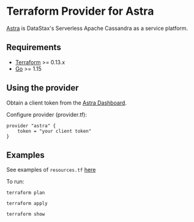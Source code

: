 # Terraform Provider for Astra

[Astra](https://astra.datastax.com/register) is DataStax's Serverless Apache Cassandra as a service platform.

## Requirements

-	[Terraform](https://www.terraform.io/downloads.html) >= 0.13.x
-	[Go](https://golang.org/doc/install) >= 1.15

## Using the provider

Obtain a client token from the [Astra Dashboard](https://astra.datastax.com).

Configure provider (provider.tf):

```hcl
provider "astra" {
    token = "your client token"
}
```


## Examples

See examples of `resources.tf` [here](https://github.com/datastax/terraform-provider-astra/tree/main/examples)

To run:

    terraform plan

    terraform apply

    terraform show
